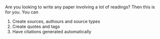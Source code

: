 Are you looking to write any paper involving a lot of readings? Then this is for you. You can

1. Create sources, authours and source types
2. Create quotes and tags
3. Have citations generated automatically
